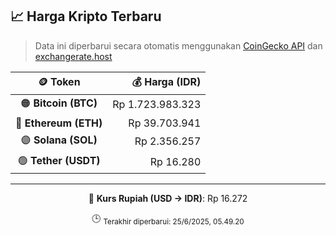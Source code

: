 

<!-- HARGA_KRIPTO -->
## 📈 Harga Kripto Terbaru

> Data ini diperbarui secara otomatis menggunakan [CoinGecko API](https://www.coingecko.com/) dan [exchangerate.host](https://exchangerate.host/)

<div align="center">

| 🪙 Token | 💰 Harga (IDR) |
|:------:|---------------:|
| 🟠 **Bitcoin (BTC)**   | Rp 1.723.983.323 |
| 🔵 **Ethereum (ETH)**  | Rp 39.703.941 |
| 🟣 **Solana (SOL)**    | Rp 2.356.257 |
| 🟢 **Tether (USDT)**   | Rp 16.280 |

---

💱 **Kurs Rupiah (USD → IDR)**: Rp 16.272

🕒 <sub>Terakhir diperbarui: 25/6/2025, 05.49.20</sub>

</div>
<!-- /HARGA_KRIPTO -->
